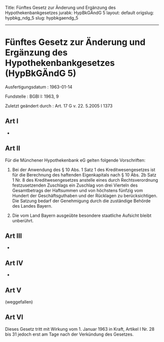 Title: Fünftes Gesetz zur Änderung und Ergänzung des Hypothekenbankgesetzes
jurabk: HypBkGÄndG 5
layout: default
origslug: hypbkg_ndg_5
slug: hypbkgaendg_5

---

# Fünftes Gesetz zur Änderung und Ergänzung des Hypothekenbankgesetzes (HypBkGÄndG 5)

Ausfertigungsdatum
:   1963-01-14

Fundstelle
:   BGBl I: 1963, 9

Zuletzt geändert durch
:   Art. 17 G v. 22. 5.2005 I 1373


## Art I

-


## Art II

Für die Münchener Hypothekenbank eG gelten folgende Vorschriften:

1.  Bei der Anwendung des § 10 Abs. 1 Satz 1 des Kreditwesengesetzes ist
    für die Berechnung des haftenden Eigenkapitals nach § 10 Abs. 2b Satz
    1 Nr. 8 des Kreditwesengesetzes anstelle eines durch Rechtsverordnung
    festzusetzenden Zuschlags ein Zuschlag von drei Vierteln des
    Gesamtbetrags der Haftsummen und von höchstens fünfzig vom Hundert der
    Geschäftsguthaben und der Rücklagen zu berücksichtigen. Die Satzung
    bedarf der Genehmigung durch die zuständige Behörde des Landes Bayern.


2.  Die vom Land Bayern ausgeübte besondere staatliche Aufsicht bleibt
    unberührt.





## Art III

-


## Art IV

-


## Art V

(weggefallen)


## Art VI

Dieses Gesetz tritt mit Wirkung vom 1. Januar 1963 in Kraft,
Artikel I Nr. 28 bis 31              jedoch erst am Tage nach der
Verkündung des Gesetzes.

